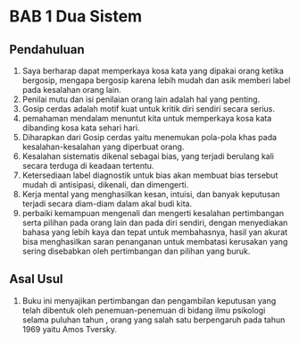# BAB 1 Dua Sistem
## Pendahuluan
1. Saya berharap dapat memperkaya kosa kata yang dipakai orang ketika bergosip, mengapa bergosip karena lebih mudah dan asik memberi label pada kesalahan orang lain. 
2. Penilai mutu dan isi penilaian orang lain adalah hal yang penting.
3. Gosip cerdas adalah motif kuat untuk kritik diri sendiri secara serius.
4. pemahaman mendalam menuntut kita untuk memperkaya kosa kata dibanding kosa kata sehari hari.
5. Diharapkan dari Gosip cerdas yaitu menemukan pola-pola khas pada kesalahan-kesalahan yang diperbuat orang.
6. Kesalahan sistematis dikenal sebagai bias, yang terjadi berulang kali secara terduga di keadaan tertentu.
7. Ketersediaan label diagnostik untuk bias akan membuat bias tersebut mudah di antisipasi, dikenali, dan dimengerti.
8. Kerja mental yang menghasilkan kesan, intuisi, dan banyak keputusan terjadi secara diam-diam dalam akal budi kita.
9. perbaiki kemampuan mengenali dan mengerti kesalahan pertimbangan serta pilihan pada orang lain dan pada diri sendiri, dengan menyediakan bahasa yang lebih kaya dan tepat untuk membahasnya, hasil yan akurat bisa menghasilkan saran penanganan untuk membatasi kerusakan yang sering disebabkan oleh pertimbangan dan pilihan yang buruk.
## Asal Usul
1. Buku ini menyajikan pertimbangan dan pengambilan keputusan yang telah dibentuk oleh penemuan-penemuan di bidang ilmu psikologi selama puluhan tahun , orang yang salah satu berpengaruh pada tahun 1969 yaitu Amos Tversky.
<!--stackedit_data:
eyJoaXN0b3J5IjpbLTExOTE5NDQzODIsNTgzODY4NjM3LDQ5Nj
E1NzczNywzMzc1MTM5MTRdfQ==
-->